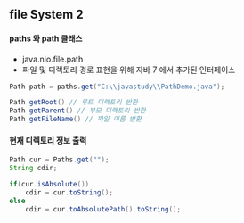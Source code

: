 ## file System 2

#### paths 와 path 클래스

- java.nio.file.path
- 파일 및 디렉토리 경로 표현을 위해 자바 7 에서 추가된 인터페이스
```java
Path path = paths.get("C:\\javastudy\\PathDemo.java");
```

```java
Path getRoot() // 루트 디렉토리 반환
Path getParent() // 부모 디렉토리 반환
Path getFileName() // 파일 이름 반환
```

#### 현재 디렉토리 정보 출력 
```java
Path cur = Paths.get("");
String cdir;

if(cur.isAbsolute())
    cdir = cur.toString();
else 
    cdir = cur.toAbsolutePath().toString();
    
```